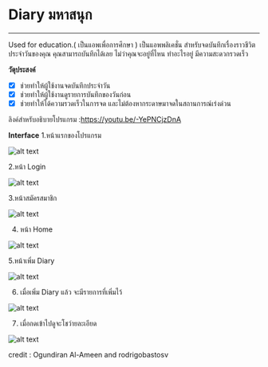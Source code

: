 # Diary มหาสนุก
-------------------------------------------------------------------------------------------------------
Used for education.( เป็นแอพเพื่อการศึกษา )
เป็นแอพพลิเคชั่น สำหรับจดบันทึกเรื่องราวชีวิตประจำวันของคุณ คุณสามารถบันทึกได้เลย ไม่ว่าคุณจะอยู่ที่ไหน ทำอะไรอยู่
มีความสะดวกรวดเร็ว

**วัตุประสงค์**
- [x] ช่วยทำให้ผู้ใช้งานจดบันทึกประจำวัน
- [x] ช่วยทำให้ผู้ใช้งานดูรายการบันทึกของวันก่อน
- [x] ช่วยทำให้ได้ความรวดเร็วในการจด และไม่ต้องหากระดาษมาจดในสถานการณ์เร่งด่วน

ลิงค์สำหรับอธิบายโปรแกรม :https://youtu.be/-YePNCjzDnA

**Interface**
1.หน้าแรกของโปรแกรม

![alt text](https://cdn.discordapp.com/attachments/519863669765570579/772759585467006996/unknown.png)

2.หน้า Login

![alt text](https://cdn.discordapp.com/attachments/519863669765570579/772759661966786570/unknown.png)

3.หน้าสมัครสมาชิก

![alt text](https://cdn.discordapp.com/attachments/519863669765570579/772759715569467412/unknown.png)

4. หน้า Home 

![alt text](https://cdn.discordapp.com/attachments/519863669765570579/772760021732950026/unknown.png)

5.หน้าเพิ่ม Diary

![alt text](https://cdn.discordapp.com/attachments/519863669765570579/772760094089805824/unknown.png)

6. เมื่อเพิ่ม Diary แล้ว จะมีรายการที่เพิ่มไว้

![alt text](https://cdn.discordapp.com/attachments/519863669765570579/772760395236376596/unknown.png)

7. เมื่อกดเข้าไปดูจะโชว์ายละเอียด

![alt text](https://cdn.discordapp.com/attachments/519863669765570579/772760510248124456/unknown.png)

credit : Ogundiran Al-Ameen and rodrigobastosv
